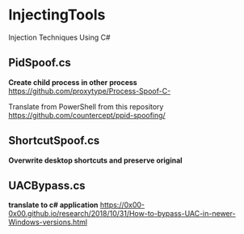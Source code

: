 # InjectingTools
Injection Techniques Using C#

## PidSpoof.cs ##  
**Create child process in other process** <br />
https://github.com/proxytype/Process-Spoof-C-

Translate from PowerShell from this repository <br />
https://github.com/countercept/ppid-spoofing/

## ShortcutSpoof.cs ## 
**Overwrite desktop shortcuts and preserve original**

## UACBypass.cs ## 
**translate to c# application**
https://0x00-0x00.github.io/research/2018/10/31/How-to-bypass-UAC-in-newer-Windows-versions.html
